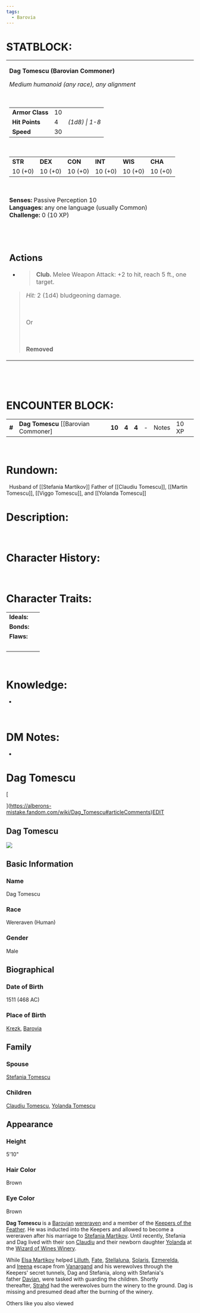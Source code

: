 ```yaml
---
tags:
  - Barovia
---
```


# **STATBLOCK:**

<table><tbody><tr class="odd"><td><p><strong>Dag Tomescu (Barovian Commoner)</strong></p><p><em>Medium humanoid (any race), any alignment</em></p><p> </p><table><tbody><tr class="odd"><td><strong>Armor Class</strong></td><td>10</td><td> </td></tr><tr class="even"><td><strong>Hit Points</strong></td><td>4</td><td><em>(1d8) | 1-8</em></td></tr><tr class="odd"><td><strong>Speed</strong></td><td>30</td><td> </td></tr></tbody></table><p> </p><table><tbody><tr class="odd"><td><strong>STR</strong></td><td><strong>DEX</strong></td><td><strong>CON</strong></td><td><strong>INT</strong></td><td><strong>WIS</strong></td><td><strong>CHA</strong></td></tr><tr class="even"><td>10 (+0)</td><td>10 (+0)</td><td>10 (+0)</td><td>10 (+0)</td><td>10 (+0)</td><td>10 (+0)</td></tr></tbody></table><p> </p><p><strong>Senses:</strong> Passive Perception 10<br />
<strong>Languages:</strong> any one language (usually Common)<br />
<strong>Challenge:</strong> 0 (10 XP)<br />
 </p><p> </p><h2 id="actions"><strong>Actions</strong></h2><ul><li><blockquote><p><strong>Club.</strong> Melee Weapon Attack: +2 to hit, reach 5 ft., one target.</p></blockquote></li></ul><blockquote><p><em>Hit:</em> 2 (1d4) bludgeoning damage.</p><p> </p><p>Or</p><p> </p><p><strong>Removed</strong></p></blockquote></td></tr></tbody></table>

 
 
 

 

# **ENCOUNTER BLOCK:**

|        |                                         |        |       |       |     |       |       |
|--------|-----------------------------------------|--------|-------|-------|-----|-------|-------|
| **\#** | **Dag Tomescu** \[\[Barovian Commoner\] | **10** | **4** | **4** | \-  | Notes | 10 XP |

 

# **Rundown:**

 
Husband of [[Stefania Martikov]]
Father of [[Claudiu Tomescu]], [[Martin Tomescu]], [[Viggo Tomescu]], and [[Yolanda Tomescu]]

# **Description:**

 

# **Character History:**

 

# **Character Traits:** 

|             |     |
|-------------|-----|
| **Ideals:** |     |
| **Bonds:**  |     |
| **Flaws:**  |     |
|             |     |

 

# **Knowledge:**

-    

 

# **DM Notes:**

-    

# Dag Tomescu

[

](https://alberons-mistake.fandom.com/wiki/Dag_Tomescu#articleComments)[EDIT](https://alberons-mistake.fandom.com/wiki/Dag_Tomescu?veaction=edit)

## Dag Tomescu

[![](https://static.wikia.nocookie.net/alberons-mistake/images/5/5f/Dag_%283%29.jpg/revision/latest?cb=20191010173808)](https://static.wikia.nocookie.net/alberons-mistake/images/5/5f/Dag_%283%29.jpg/revision/latest?cb=20191010173808)

## Basic Information

### Name

Dag Tomescu

### Race

Wereraven (Human)

### Gender

Male

## Biographical

### Date of Birth

1511 (468 AC)

### Place of Birth

[Krezk](https://alberons-mistake.fandom.com/wiki/Krezk "Krezk"), [Barovia](https://alberons-mistake.fandom.com/wiki/Barovia "Barovia")

## Family

### Spouse

[Stefania Tomescu](https://alberons-mistake.fandom.com/wiki/Stefania_Tomescu "Stefania Tomescu")

### Children

[Claudiu Tomescu](https://alberons-mistake.fandom.com/wiki/Claudiu_Tomescu "Claudiu Tomescu"), [Yolanda Tomescu](https://alberons-mistake.fandom.com/wiki/Yolanda_Tomescu "Yolanda Tomescu")

## Appearance

### Height

5'10"

### Hair Color

Brown

### Eye Color

Brown

**Dag Tomescu** is a [Barovian](https://alberons-mistake.fandom.com/wiki/Barovia "Barovia") [wereraven](https://alberons-mistake.fandom.com/wiki/Wereravens "Wereravens") and a member of the [Keepers of the Feather](https://alberons-mistake.fandom.com/wiki/Keepers_of_the_Feather "Keepers of the Feather"). He was inducted into the Keepers and allowed to become a wereraven after his marriage to [Stefania Martikov](https://alberons-mistake.fandom.com/wiki/Stefania_Tomescu "Stefania Tomescu"). Until recently, Stefania and Dag lived with their son [Claudiu](https://alberons-mistake.fandom.com/wiki/Claudiu_Tomescu "Claudiu Tomescu") and their newborn daughter [Yolanda](https://alberons-mistake.fandom.com/wiki/Yolanda_Tomescu "Yolanda Tomescu") at the [Wizard of Wines Winery](https://alberons-mistake.fandom.com/wiki/Wizard_of_Wines_Winery "Wizard of Wines Winery").

While [Elsa Martikov](https://alberons-mistake.fandom.com/wiki/Elsa_Martikov "Elsa Martikov") helped [Lilluth](https://alberons-mistake.fandom.com/wiki/Lilluth_Chaemaer "Lilluth Chaemaer"), [Fate](https://alberons-mistake.fandom.com/wiki/Fate "Fate"), [Stellaluna](https://alberons-mistake.fandom.com/wiki/Stellaluna_Silverleaf "Stellaluna Silverleaf"), [Solaris](https://alberons-mistake.fandom.com/wiki/Solaris_Silverleaf "Solaris Silverleaf"), [Ezmerelda](https://alberons-mistake.fandom.com/wiki/Ezmerelda_d%27Avenir "Ezmerelda d'Avenir"), and [Ireena](https://alberons-mistake.fandom.com/wiki/Ireena_Kolyana "Ireena Kolyana") escape from [Vanargand](https://alberons-mistake.fandom.com/wiki/Vanargand "Vanargand") and his werewolves through the Keepers' secret tunnels, Dag and Stefania, along with Stefania's father [Davian](https://alberons-mistake.fandom.com/wiki/Davian_Martikov "Davian Martikov"), were tasked with guarding the children. Shortly thereafter, [Strahd](https://alberons-mistake.fandom.com/wiki/Strahd_von_Zarovich "Strahd von Zarovich") had the werewolves burn the winery to the ground. Dag is missing and presumed dead after the burning of the winery.

Others like you also viewed